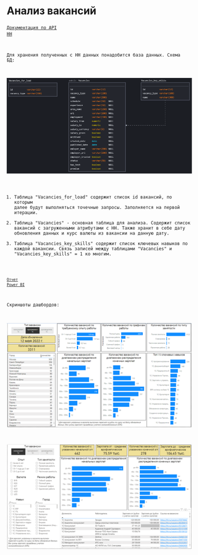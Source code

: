# Анализ вакансий

<code>[Документация по API HH](https://github.com/hhru/api)

Для хранения полученных с HH данных понадобится база данных. Схема БД:

<code>![DB Scheme](https://github.com/timurborisevich/Vacancy-analysis/blob/master/DB_scheme.PNG "")</code>

1. Таблица "Vacancies_for_load" содержит список id вакансий, по которым далее будут выполняться точечные запросы. 
Заполняется на первой итерации.
2. Таблица "Vacancies" - основная таблица для анализа. Содержит список вакансий c загруженными атрибутами с HH. 
Также хранит в себе дату обновления данных и курс валюты из вакансии на данную дату.
3. Таблица "Vacancies_key_skills" содержит список ключевых навыков по каждой вакансии. 
Связь записей между таблицами "Vacancies" и "Vacancies_key_skills" = 1 ко многим.

<code>[Отчет Power BI](https://github.com/timurborisevich/DataLearn/blob/main/Module_03/Vacancies_analysis.pbix "")</code>

Скриншоты дашбордов:

<code>![Scrin1](https://github.com/timurborisevich/Vacancy-analysis/blob/master/Scrin1.PNG "")</code>

<code>![Scrin2](https://github.com/timurborisevich/Vacancy-analysis/blob/master/Scrin2.PNG "")</code>